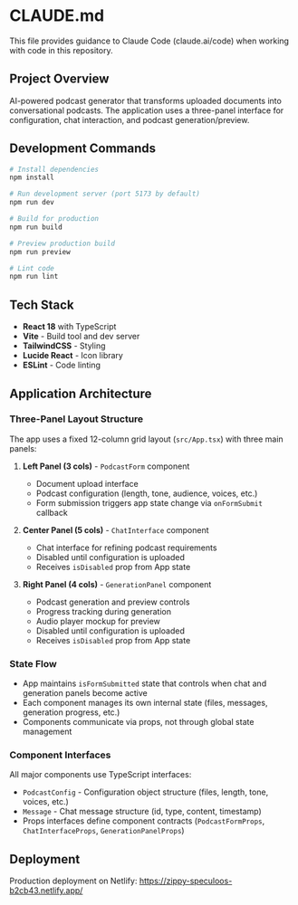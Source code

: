 # CLAUDE.md

This file provides guidance to Claude Code (claude.ai/code) when working with code in this repository.

## Project Overview

AI-powered podcast generator that transforms uploaded documents into conversational podcasts. The application uses a three-panel interface for configuration, chat interaction, and podcast generation/preview.

## Development Commands

```bash
# Install dependencies
npm install

# Run development server (port 5173 by default)
npm run dev

# Build for production
npm run build

# Preview production build
npm run preview

# Lint code
npm run lint
```

## Tech Stack

- **React 18** with TypeScript
- **Vite** - Build tool and dev server
- **TailwindCSS** - Styling
- **Lucide React** - Icon library
- **ESLint** - Code linting

## Application Architecture

### Three-Panel Layout Structure

The app uses a fixed 12-column grid layout (`src/App.tsx`) with three main panels:

1. **Left Panel (3 cols)** - `PodcastForm` component
   - Document upload interface
   - Podcast configuration (length, tone, audience, voices, etc.)
   - Form submission triggers app state change via `onFormSubmit` callback

2. **Center Panel (5 cols)** - `ChatInterface` component
   - Chat interface for refining podcast requirements
   - Disabled until configuration is uploaded
   - Receives `isDisabled` prop from App state

3. **Right Panel (4 cols)** - `GenerationPanel` component
   - Podcast generation and preview controls
   - Progress tracking during generation
   - Audio player mockup for preview
   - Disabled until configuration is uploaded
   - Receives `isDisabled` prop from App state

### State Flow

- App maintains `isFormSubmitted` state that controls when chat and generation panels become active
- Each component manages its own internal state (files, messages, generation progress, etc.)
- Components communicate via props, not through global state management

### Component Interfaces

All major components use TypeScript interfaces:
- `PodcastConfig` - Configuration object structure (files, length, tone, voices, etc.)
- `Message` - Chat message structure (id, type, content, timestamp)
- Props interfaces define component contracts (`PodcastFormProps`, `ChatInterfaceProps`, `GenerationPanelProps`)

## Deployment

Production deployment on Netlify: https://zippy-speculoos-b2cb43.netlify.app/
